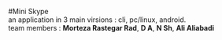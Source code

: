 #Mini Skype
<br>
an application in 3 main virsions : cli, pc/linux, android.
<br>
team members : <strong>Morteza Rastegar Rad</strong>, <strong>D A</strong>, <strong>N Sh</strong>, <strong>Ali Aliabadi</strong>
<br> 
